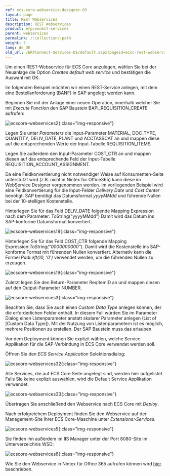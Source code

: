 ```yaml
---
ref: ecs-core-webservice-designer-03
layout: page
title: REST Webservices
description: REST Webservices
product: erpconnect-services
parent: webservices
permalink: /:collection/:path
weight: 3
lang: de_DE
old_url: /ERPConnect-Services-DE/default.aspx?pageid=ecsc-rest-webservices
---
```


Um einen REST-Webservice für ECS Core anzulegen, wählen Sie bei der Neuanlage die Option *Creates default web service* und bestätigen die Auswahl mit OK.  

Im folgenden Beispiel möchten wir einen REST-Service anlegen, mit dem eine Bestellanforderung (BANF) in SAP angelegt werden kann. 


Beginnen Sie mit der Anlage einer neuen Operation, innerhalb welcher Sie mit *Execute Function* den SAP Baustein BAPI_REQUISITION_CREATE aufrufen:

![ecscore-webservices2](/img/content/ecscore-webservices2.png){:class="img-responsive"}

Legen Sie unter *Parameters* die Input-Parameter  MATERIAL, DOC_TYPE, QUANTITY, DELIV_DATE, PLANT und  ACCTASSCAT an und mappen diese auf die entsprechenden Werte der Input-Tabelle REQUISITION_ITEMS.

Legen Sie außerdem den Input-Parameter COST_CTR an und mappen diesen auf das entsprechende Feld der Input-Tabelle REQUISITION_ACCOUNT_ASSIGNMENT.

Da eine Feldkonvertierung nicht notwendiger Weise auf Konsumenten-Seite unterstützt wird (z.B. nicht in Nintex für Office365) kann diese im WebService Designer vorgenommen werden. Im vorliegenden Beispiel wird eine Feldkonvertierung für die Input-Felder *Delivery Date* und *Cost Center* benötigt. SAP benötigt das Datumsformat *yyyyMMdd* und führende Nullen bei der 10-stelligen Kostenstelle.     

Hinterlegen Sie für das Feld DELIV_DATE folgende Mapping Expression nach dem Parameter: ToString("yyyyMMdd")
Damit wird das Datum ins SAP-konforme Datumsformat konvertiert. 

![ecscore-webservices18](/img/content/ecscore-webservices18.png){:class="img-responsive"}

Hinterlegen Sie für das Feld COST_CTR folgende Mapping Expression:*ToString("0000000000")*. Damit wird die Kostenstelle ins SAP-konforme Format mit führenden Nullen konvertiert. Alternativ kann die Formel *PadLeft(10, '0')* verwendet werden, um die führenden Nullen zu erzeugen. 


![ecscore-webservices19](/img/content/ecscore-webservices19.png){:class="img-responsive"}

Zuletzt legen Sie den Return-Parameter ReqItemID an und mappen diesen auf den Output-Parameter NUMBER.

![ecscore-webservices3](/img/content/ecscore-webservices3.png){:class="img-responsive"}

Beachten Sie, dass Sie auch einen *Custom Data Type* anlegen können, der die erforderlichen Felder enthält. In diesem Fall würden Sie im Parameter Dialog einen Listenparameter anstatt skalarer Parameter anlegen (List of [Custom Data Type]). Mit der Nutzung von Listenparametern ist es möglich, mehrere Positionen zu erstellen. Der SAP Baustein muss das erlauben. 

Vor dem Deployment können Sie explizit wählen, welche Service Applikation für die SAP-Verbindung in ECS Core verwendet werden soll.

Öffnen Sie den *ECS Service Application* Selektionsdialog:

![ecscore-webservices32](/img/content/ecscore-webservices32.png){:class="img-responsive"}

Alle Services, die auf ECS Core Seite angelegt sind, werden hier aufgelistet. Falls Sie keine explizit auswählen, wird die Default Service Applikation verwendet. 

![ecscore-webservices33](/img/content/ecscore-webservices33.png){:class="img-responsive"}

Übertragen Sie anschließend den Webservice nach ECS Core mit *Deploy*. 


Nach erfolgreichem Deployment finden Sie den Webservice auf der Management-Site Ihrer ECS Core-Maschine unter *Extensions>Services*.

![ecscore-webservices5](/img/content/ecscore-webservices5.png){:class="img-responsive"}

Sie finden ihn außerdem im IIS Manager unter der Port 8080-Site im Unterverzeichnis WSD:

![ecscore-webservices6](/img/content/ecscore-webservices6.png){:class="img-responsive"}

Wie Sie den Webservice in Nintex für Office 365 aufrufen können wird [hier]() beschrieben.  
